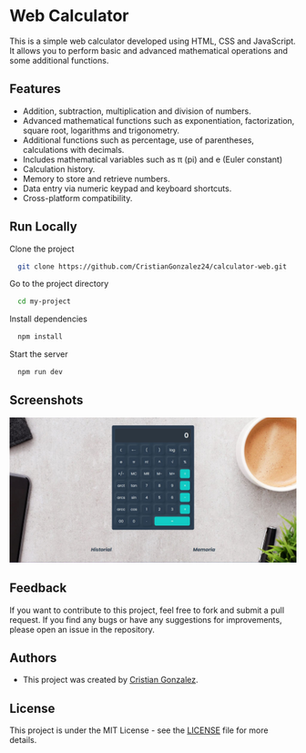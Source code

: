 # Web Calculator

This is a simple web calculator developed using HTML, CSS and JavaScript. It allows you to perform basic and advanced mathematical operations and some additional functions.
## Features

- Addition, subtraction, multiplication and division of numbers.
- Advanced mathematical functions such as exponentiation, factorization, square root, logarithms and trigonometry.
- Additional functions such as percentage, use of parentheses, calculations with decimals.
- Includes mathematical variables such as π (pi) and e (Euler constant)
- Calculation history.
- Memory to store and retrieve numbers.
- Data entry via numeric keypad and keyboard shortcuts.
- Cross-platform compatibility.


## Run Locally

Clone the project

```bash
  git clone https://github.com/CristianGonzalez24/calculator-web.git
```

Go to the project directory

```bash
  cd my-project
```

Install dependencies

```bash
  npm install
```

Start the server

```bash
  npm run dev
```


## Screenshots

![Web Calculator](public/calculator-image.JPG)

## Feedback

If you want to contribute to this project, feel free to fork and submit a pull request. If you find any bugs or have any suggestions for improvements, please open an issue in the repository.


## Authors

- This project was created by [Cristian Gonzalez](https://github.com/CristianGonzalez24).


## License

This project is under the MIT License - see the [LICENSE](LICENSE) file for more details.
